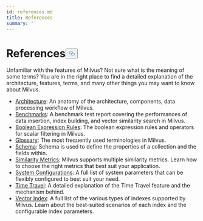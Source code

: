 ```yaml
---
id: references.md
title: References
summary: ''
---
```

<h1 id="References" class="common-anchor-header">References<button data-href="#References" class="anchor-icon" translate="no">
      <svg translate="no"
        aria-hidden="true"
        focusable="false"
        height="20"
        version="1.1"
        viewBox="0 0 16 16"
        width="16"
      >
        <path
          fill="#0092E4"
          fill-rule="evenodd"
          d="M4 9h1v1H4c-1.5 0-3-1.69-3-3.5S2.55 3 4 3h4c1.45 0 3 1.69 3 3.5 0 1.41-.91 2.72-2 3.25V8.59c.58-.45 1-1.27 1-2.09C10 5.22 8.98 4 8 4H4c-.98 0-2 1.22-2 2.5S3 9 4 9zm9-3h-1v1h1c1 0 2 1.22 2 2.5S13.98 12 13 12H9c-.98 0-2-1.22-2-2.5 0-.83.42-1.64 1-2.09V6.25c-1.09.53-2 1.84-2 3.25C6 11.31 7.55 13 9 13h4c1.45 0 3-1.69 3-3.5S14.5 6 13 6z"
        ></path>
      </svg>
    </button></h1><p>Unfamiliar with the features of Milvus? Not sure what is the meaning of some terms? You are in the right place to find a detailed explanation of the architecture, features, terms, and many other things you may want to know about Milvus.</p>
<ul>
<li><a href="/docs/de/architecture.md">Architecture</a>: An anatomy of the architecture, components, data processing workflow of Milvus.</li>
<li><a href="/docs/de/benchmark.md">Benchmarks</a>: A benchmark test report covering the performances of data insertion, index building, and vector similarity search in Milvus.</li>
<li><a href="/docs/de/boolean.md">Boolean Expression Rules</a>: The boolean expression rules and operators for scalar filtering in Milvus.</li>
<li><a href="/docs/de/glossary.md">Glossary</a>: The most frequently used terminologies in Milvus.</li>
<li><a href="/docs/de/schema.md">Schema</a>: Schema is used to define the properties of a collection and the fields within.</li>
<li><a href="/docs/de/metric.md">Similarity Metrics</a>: Milvus supports multiple similarity metrics. Learn how to choose the right metrics that best suit your application.</li>
<li><a href="/docs/de/system_configuration.md">System Configurations</a>: A full list of system parameters that can be flexibly configured to best suit your need.</li>
<li><a href="/docs/de/timetravel_ref.md">Time Travel</a>: A detailed explanation of the Time Travel feature and the mechanism behind.</li>
<li><a href="/docs/de/index.md">Vector Index</a>: A full list of the various types of indexes supported by Milvus. Learn about the best-suited scenarios of each index and the configurable index parameters.</li>
</ul>
